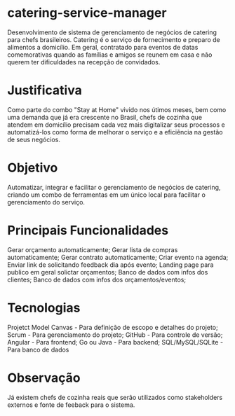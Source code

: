 # catering-service-manager
Desenvolvimento de sistema de gerenciamento de negócios de catering para chefs brasileiros. Catering é o serviço de fornecimento e preparo de alimentos a domicílio. Em geral, contratado para eventos de datas comemorativas quando as famílias e amigos se reunem em casa e não querem ter dificuldades na recepção de convidados. 

# Justificativa
Como parte do combo "Stay at Home" vivido nos útimos meses, bem como uma demanda que já era crescente no Brasil, chefs de cozinha que atendem em domicílio precisam cada vez mais digitalizar seus processos e automatizá-los como forma de melhorar o serviço e a eficiẽncia na gestão de seus negócios. 

# Objetivo
Automatizar, integrar e facilitar o gerenciamento de negócios de catering, criando um combo de ferramentas em um único local para facilitar o gerenciamento do serviço. 

# Principais Funcionalidades

Gerar orçamento automaticamente;
Gerar lista de compras automaticamente;
Gerar contrato automaticamente;
Criar evento na agenda;
Enviar link de solicitando feedback dia após evento; 
Landing page para publico em geral solictar orçamentos;
Banco de dados com infos dos clientes;
Banco de dados com infos dos orçamentos/eventos;

# Tecnologias

Projetct Model Canvas - Para definição de escopo e detalhes do projeto;
Scrum - Para gerenciamento do projeto;
GitHub - Para controle de versão;
Angular - Para frontend;
Go ou Java - Para backend;
SQL/MySQL/SQLite - Para banco de dados

# Observação

Já existem chefs de cozinha reais que serão utilizados como stakeholders externos e fonte de feeback para o sistema. 
